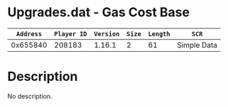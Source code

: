 # Upgrades.dat - Gas Cost Base

| `Address` | `Player ID` | `Version` | `Size` | `Length` | `SCR` |
| ---------- | ----------- | --------- | ------ | -------- | ---- |
| 0x655840 | 208183 | 1.16.1 | 2 | 61 | Simple Data |

# Description

No description.